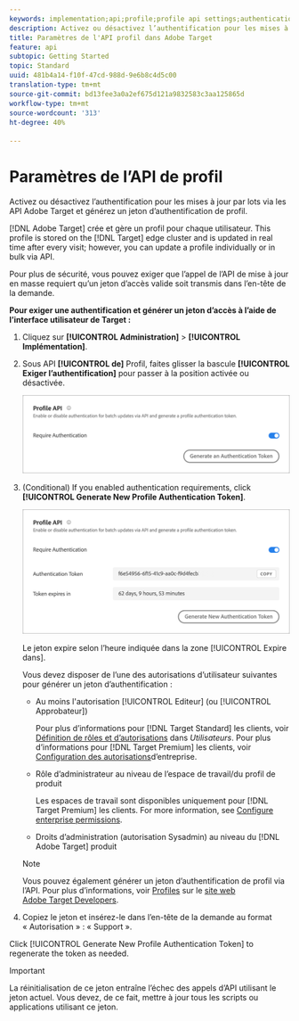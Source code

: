 ```yaml
---
keywords: implementation;api;profile;profile api settings;authentication token
description: Activez ou désactivez l’authentification pour les mises à jour par lots via les API Adobe Target et générez un jeton d’authentification de profil.
title: Paramètres de l'API profil dans Adobe Target
feature: api
subtopic: Getting Started
topic: Standard
uuid: 481b4a14-f10f-47cd-988d-9e6b8c4d5c00
translation-type: tm+mt
source-git-commit: bd13fee3a0a2ef675d121a9832583c3aa125865d
workflow-type: tm+mt
source-wordcount: '313'
ht-degree: 40%

---
```



# Paramètres de l’API de profil

Activez ou désactivez l’authentification pour les mises à jour par lots via les API Adobe Target et générez un jeton d’authentification de profil.

[!DNL Adobe Target] crée et gère un profil pour chaque utilisateur. This profile is stored on the [!DNL Target] edge cluster and is updated in real time after every visit; however, you can update a profile individually or in bulk via API.

Pour plus de sécurité, vous pouvez exiger que l’appel de l’API de mise à jour en masse requiert qu’un jeton d’accès valide soit transmis dans l’en-tête de la demande.

**Pour exiger une authentification et générer un jeton d’accès à l’aide de l’interface utilisateur de Target :**

1. Cliquez sur **[!UICONTROL Administration]** > **[!UICONTROL Implémentation]**.
1. Sous API **[!UICONTROL de]** Profil, faites glisser la bascule **[!UICONTROL Exiger l’authentification]** pour passer à la position activée ou désactivée.

   ![](assets/profile_api_settings.png)

1. (Conditional) If you enabled authentication requirements, click **[!UICONTROL Generate New Profile Authentication Token]**.

   ![](assets/profile_api_settings_2.png)

   Le jeton expire selon l’heure indiquée dans la zone [!UICONTROL Expire dans].

   Vous devez disposer de l’une des autorisations d’utilisateur suivantes pour générer un jeton d’authentification :

   * Au moins l&#39;autorisation [!UICONTROL Editeur] (ou [!UICONTROL Approbateur])

      Pour plus d’informations pour [!DNL Target Standard] les clients, voir [Définition de rôles et d’autorisations](/help/administrating-target/c-user-management/c-user-management/user-management.md#roles-permissions) dans *Utilisateurs*. Pour plus d’informations pour [!DNL Target Premium] les clients, voir [Configuration des autorisations](/help/administrating-target/c-user-management/property-channel/properties-overview.md)d’entreprise.

   * Rôle d’administrateur au niveau de l’espace de travail/du profil de produit

      Les espaces de travail sont disponibles uniquement pour [!DNL Target Premium] les clients. For more information, see [Configure enterprise permissions](/help/administrating-target/c-user-management/property-channel/properties-overview.md).

   * Droits d’administration (autorisation Sysadmin) au niveau du [!DNL Adobe Target] produit
   >[!NOTE]
   >
   >Vous pouvez également générer un jeton d’authentification de profil via l’API. Pour plus d’informations, voir [Profiles](https://developers.adobetarget.com/api/#profiles) sur le [site web Adobe Target Developers](https://developers.adobetarget.com/).

1. Copiez le jeton et insérez-le dans l’en-tête de la demande au format « Autorisation » : « Support ».

Click [!UICONTROL Generate New Profile Authentication Token] to regenerate the token as needed.

>[!IMPORTANT]
>
>La réinitialisation de ce jeton entraîne l’échec des appels d’API utilisant le jeton actuel. Vous devez, de ce fait, mettre à jour tous les scripts ou applications utilisant ce jeton.
